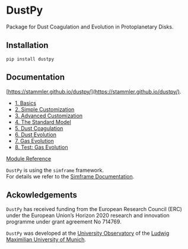 # DustPy

Package for Dust Coagulation and Evolution in Protoplanetary Disks.

## Installation

`pip install dustpy`

## Documentation

[https://stammler.github.io/dustpy/](https://stammler.github.io/dustpy/).


* [1. Basics](https://stammler.github.io/dustpy/1_basics.ipynb)
* [2. Simple Customization](https://stammler.github.io/dustpy/2_simple_customization.ipynb)
* [3. Advanced Customization](https://stammler.github.io/dustpy/3_advanced_customization.ipynb)
* [4. The Standard Model](https://stammler.github.io/dustpy/4_standard_model.ipynb)
* [5. Dust Coagulation](https://stammler.github.io/dustpy/5_dust_coagulation.ipynb)
* [6. Dust Evolution](https://stammler.github.io/dustpy/6_dust_evolution.ipynb)
* [7. Gas Evolution](https://stammler.github.io/dustpy/7_gas_evolution.ipynb)
* [8. Test: Gas Evolution](https://stammler.github.io/dustpy/8_test_gas_evolution.ipynb)

[Module Reference](https://stammler.github.io/dustpy/api.html)

`DustPy` is using the `simframe` framework.  
For details we refer to the [Simframe Documentation](https://simframe.rtfd.io/).

## Ackowledgements

`DustPy` has received funding from the European Research Council (ERC) under the European Union’s Horizon 2020 research and innovation programme under grant agreement No 714769.

`DustPy` was developed at the [University Observatory](https://www.usm.uni-muenchen.de/index_en.php) of the [Ludwig Maximilian University of Munich](https://www.en.uni-muenchen.de/index.html).